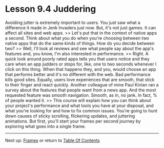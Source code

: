 # Lesson 9.4 Juddering

Avoiding jutter is extremely important to users. You just saw what a difference it made in Jenk Invaders just now. But, it's not just games. It can affect all sites and web apps. >> Let's put that in the context of native apps a second. Think about what you do when you're choosing between two native apps that do the same kinds of things. How do you decide between two? >> Well, I'll look at reviews and see what people say about the app's features and, you know, I'm also interested in performance. >> Right. A quick look around poorly rated apps tells you that users notice and they care when an app judders or stops for, like, one to two seconds whenever I click on this thing. When that happens they, and you, would choose an app that performs better and it's no different with the web. Bad performance kills good sites. Equally, users love experiences that are smooth, that stick to their finger and react quickly. Another colleague of mine Paul Kinlan ran a survey about the features that people want from a news app. And the most requested feature was smooth navigation. Smooth, as in, no jank. In fact, % of people wanted it. >> This course will explain how you can think about your project's performance and what tools you have at your disposal, and what you're looking for and how to fix common issues. You're going to hunt down causes of sticky scrolling, flickering updates, and juttering animations. But first, you'll start your frames per second journey by exploring what goes into a single frame.

- - -
Next up: [Frames](ND024_Part4_Lesson09_05.md) or return to [Table Of Contents](./ND024_TableOfContents.md)
